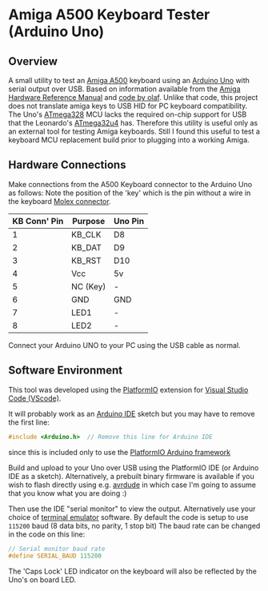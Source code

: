# Amiga A500 Keyboard Tester (Arduino Uno) #

## Overview ##

A small utility to test an [Amiga A500](https://en.wikipedia.org/wiki/Amiga_500)
keyboard using an [Arduino Uno](https://docs.arduino.cc/hardware/uno-rev3/)
with serial output over USB.
Based on information available from the
[Amiga Hardware Reference Manual](http://amigadev.elowar.com/read/ADCD_2.1/Hardware_Manual_guide/node0172.html)
and [code by olaf](https://forum.arduino.cc/t/amiga-500-1000-2000-keyboard-interface/136052).
Unlike that code, this project does not translate amiga keys to USB HID for PC keyboard compatibility.
The Uno's [ATmega328](https://www.microchip.com/en-us/product/ATmega328)
MCU lacks the required on-chip support for USB that the Leonardo's
[ATmega32u4](https://www.microchip.com/en-us/product/ATmega32U4) has.
Therefore this utility is useful only as an external tool for testing Amiga keyboards.
Still I found this useful to test a keyboard MCU replacement build prior to plugging into a working Amiga.

## Hardware Connections ##

Make connections from the A500 Keyboard connector to the Arduino Uno as follows:
Note the position of the 'key' which is the pin without a wire in the keyboard
[Molex connector](https://eab.abime.net/showthread.php?t=96725).

|KB Conn' Pin | Purpose | Uno Pin |
|-------------|---------|---------|
  1           | KB_CLK  | D8      |
  2           | KB_DAT  | D9      |
  3           | KB_RST  | D10     |
  4           | Vcc     | 5v      |
  5           | NC (Key)|  -      |
  6           | GND     | GND     |
  7           | LED1    |  -      |
  8           | LED2    |  -      |

Connect your Arduino UNO to your PC using the USB cable as normal.

## Software Environment ##

This tool was developed using the [PlatformIO](https://platformio.org/) extension for
[Visual Studio Code (VScode)](https://code.visualstudio.com/).

It will probably work as an [Arduino IDE](https://www.arduino.cc/en/software) sketch
but you may have to remove the first line:

```C
#include <Arduino.h>  // Remove this line for Arduino IDE
```

since this is included only to use the
[PlatformIO Arduino framework](https://docs.platformio.org/en/latest/frameworks/arduino.html)

Build and upload to your Uno over USB using the PlatformIO IDE (or Arduino IDE as a sketch).
Alternatively, a prebuilt binary firmware is available if you wish to flash directly
using e.g. [avrdude](https://github.com/avrdudes/avrdude) in which case I'm going to assume
that you know what you are doing :)

Then use the IDE "serial monitor" to view the output.
Alternatively use your choice of [terminal emulator](https://en.wikipedia.org/wiki/Terminal_emulator)
software. By default the code is setup to use `115200` baud (8 data bits, no parity, 1 stop bit)
The baud rate can be changed in the code on this line:

```C
// Serial monitor baud rate
#define SERIAL_BAUD 115200
```

The 'Caps Lock' LED indicator on the keyboard will also be reflected by the Uno's on board LED.

